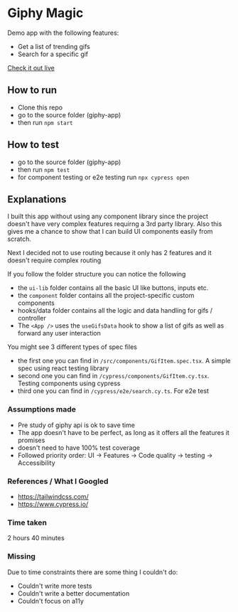 # Giphy Magic

Demo app with the following features:
- Get a list of trending gifs
- Search for a specific gif

[Check it out live](https://giphy-app-nu.vercel.app/)


## How to run

- Clone this repo
- go to the source folder (giphy-app)
- then run `npm start`

## How to test
- go to the source folder (giphy-app)
- then run `npm test`
- for component testing or e2e testing run `npx cypress open`


## Explanations

I built this app without using any component library since the project doesn't have very complex features requirng a 3rd party library. Also this gives me a chance to show that I can build UI components easily from scratch.

Next I decided not to use routing because it only has 2 features and it doesn't require complex routing

If you follow the folder structure you can notice the following
- the `ui-lib` folder contains all the basic UI like buttons, inputs etc.
- the `component` folder contains all the project-specific custom components
- hooks/data folder contains all the logic and data handling for gifs / controller
- The `<App />` uses the `useGifsData` hook to show a list of gifs as well as forward any user interaction

You might see 3 different types of spec files
- the first one you can find in `/src/components/GifItem.spec.tsx`. A simple spec using react testing library
- second one you can find in `/cypress/components/GifItem.cy.tsx`. Testing components using cypress
- third one you can find in `/cypress/e2e/search.cy.ts`. For e2e test


### Assumptions made

- Pre study of giphy api is ok to save time
- The app doesn't have to be perfect, as long as it offers all the features it promises
- doesn't need to have 100% test coverage
- Followed priority order: UI -> Features -> Code quality -> testing -> Accessibility 


### References / What I Googled

- https://tailwindcss.com/
- https://www.cypress.io/


### Time taken
2 hours 40 minutes


### Missing
Due to time constraints there are some thing I couldn't do:

- Couldn't write more tests
- Couldn't write a better documentation
- Couldn't focus on a11y